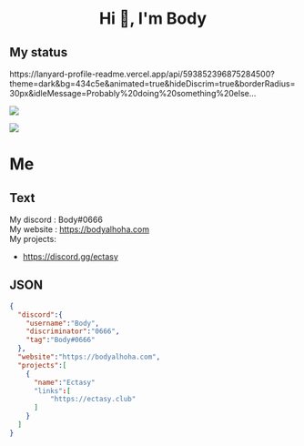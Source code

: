 <h1 align="center">Hi 👋, I'm Body</h1>
<h2>My status</h2>
https://lanyard-profile-readme.vercel.app/api/593852396875284500?theme=dark&bg=434c5e&animated=true&hideDiscrim=true&borderRadius=30px&idleMessage=Probably%20doing%20something%20else...
<p align="left"><img align="center" src="https://github-readme-stats.vercel.app/api?username=Body-Alhoha&show_icons=true&icon_color=805AD5&text_color=666666&bg_color=ffffff00&hide_title=true&include_all_commits=true&count_private=true&hide_border=false&hide=contribs)"></p>

<p align="left"><img align="center" src="https://github-readme-stats.vercel.app/api/top-langs/?username=Body-Alhoha&show_icons=true&icon_color=805AD5&text_color=666666&bg_color=ffffff00&hide_title=true&include_all_commits=true&count_private=true&hide_border=false&hide=contribs)"></p>
<h1>Me</h1>
<h2>Text</h2>

My discord : Body#0666<br>
My website : https://bodyalhoha.com<br>
My projects: <br>
- https://discord.gg/ectasy


<h2>JSON</h2>

```json
{
  "discord":{
    "username":"Body",
    "discriminator":"0666",
    "tag":"Body#0666"
  },
  "website":"https://bodyalhoha.com",
  "projects":[
    {
      "name":"Ectasy"
      "links":[
          "https://ectasy.club"
      ]
    }
  ]
}
```
